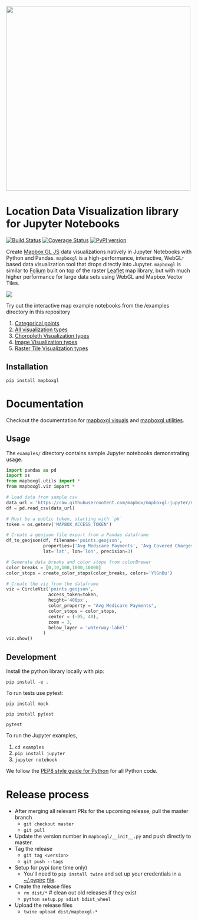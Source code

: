 <a href="https://www.mapbox.com">
  <img src="https://upload.wikimedia.org/wikipedia/commons/thumb/b/b4/Mapbox_Logo.svg/1280px-Mapbox_Logo.svg.png" width="500"/>
</a>

# Location Data Visualization library for Jupyter Notebooks

[![Build Status](https://travis-ci.org/mapbox/mapboxgl-jupyter.svg?branch=master)](https://travis-ci.org/mapbox/mapboxgl-jupyter)
[![Coverage Status](https://coveralls.io/repos/github/mapbox/mapboxgl-jupyter/badge.svg?branch=master)](https://coveralls.io/github/mapbox/mapboxgl-jupyter?branch=master)
[![PyPI version](https://badge.fury.io/py/mapboxgl.svg)](https://badge.fury.io/py/mapboxgl)

Create [Mapbox GL JS](https://www.mapbox.com/mapbox-gl-js/api/) data visualizations natively in Jupyter Notebooks with Python and Pandas.  `mapboxgl` is a high-performance, interactive, WebGL-based data visualization tool that drops directly into Jupyter.  `mapboxgl` is similar to [Folium](https://github.com/python-visualization/folium) built on top of the raster [Leaflet](http://leafletjs.com/) map library, but with much higher performance for large data sets using WebGL and Mapbox Vector Tiles.

![](https://cl.ly/3a0K2m1o2j1A/download/Image%202018-02-22%20at%207.16.58%20PM.png)

Try out the interactive map example notebooks from the /examples directory in this repository

1. [Categorical points](https://nbviewer.jupyter.org/github/mapbox/mapboxgl-jupyter/blob/master/examples/notebooks/point-viz-categorical-example.ipynb)
2. [All visualization types](https://nbviewer.jupyter.org/github/mapbox/mapboxgl-jupyter/blob/master/examples/notebooks/point-viz-types-example.ipynb)
3. [Choropleth Visualization types](https://nbviewer.jupyter.org/github/mapbox/mapboxgl-jupyter/blob/master/examples/notebooks/choropleth-viz-example.ipynb)
4. [Image Visualization types](https://nbviewer.jupyter.org/github/mapbox/mapboxgl-jupyter/blob/master/examples/notebooks/image-vis-type-example.ipynb)
5. [Raster Tile Visualization types](https://nbviewer.jupyter.org/github/mapbox/mapboxgl-jupyter/blob/master/examples/notebooks/rastertile-viz-type-example.ipynb)

## Installation

`pip install mapboxgl`

# Documentation

Checkout the documentation for [mapboxgl visuals](https://github.com/mapbox/mapboxgl-jupyter/blob/master/docs-markdown/viz.md) and [mapboxgl utilities](https://github.com/mapbox/mapboxgl-jupyter/blob/master/docs-markdown/utils.md).

## Usage

The `examples/` directory contains sample Jupyter notebooks demonstrating usage.  

```python
import pandas as pd
import os
from mapboxgl.utils import *
from mapboxgl.viz import *

# Load data from sample csv
data_url = 'https://raw.githubusercontent.com/mapbox/mapboxgl-jupyter/master/examples/data/points.csv'
df = pd.read_csv(data_url)

# Must be a public token, starting with `pk`
token = os.getenv('MAPBOX_ACCESS_TOKEN')

# Create a geojson file export from a Pandas dataframe
df_to_geojson(df, filename='points.geojson',
              properties=['Avg Medicare Payments', 'Avg Covered Charges', 'date'],
              lat='lat', lon='lon', precision=3)

# Generate data breaks and color stops from colorBrewer
color_breaks = [0,10,100,1000,10000]
color_stops = create_color_stops(color_breaks, colors='YlGnBu')

# Create the viz from the dataframe
viz = CircleViz('points.geojson',
                access_token=token,
                height='400px',
                color_property = "Avg Medicare Payments",
                color_stops = color_stops,
                center = (-95, 40),
                zoom = 3,
                below_layer = 'waterway-label'
              )
viz.show()
```

## Development

Install the python library locally with pip:

`pip install -e .`

To run tests use pytest:

`pip install mock`

`pip install pytest`

`pytest`

To run the Jupyter examples, 

1. `cd examples`
2. `pip install jupyter`
2. `jupyter notebook`

We follow the [PEP8 style guide for Python](http://www.python.org/dev/peps/pep-0008/) for all Python code.

# Release process

- After merging all relevant PRs for the upcoming release, pull the master branch
    * `git checkout master`
    * `git pull`
- Update the version number in `mapboxgl/__init__.py` and push directly to master.
- Tag the release
    * `git tag <version>`
    * `git push --tags`
- Setup for pypi (one time only)
    * You'll need to `pip install twine` and set up your credentials in a [~/.pypirc](https://docs.python.org/2/distutils/packageindex.html#pypirc) [file](https://docs.python.org/2/distutils/packageindex.html#pypirc).
- Create the release files
    * `rm dist/*`  # clean out old releases if they exist
    * `python setup.py sdist bdist_wheel`
- Upload the release files
    * `twine upload dist/mapboxgl-*`
